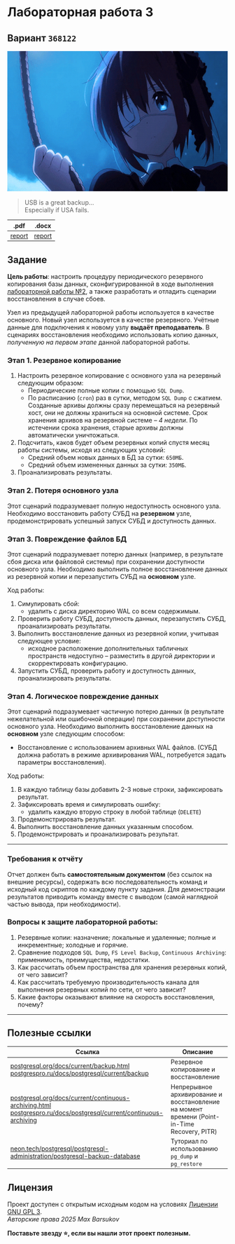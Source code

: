 # Лабораторная работа 3

## Вариант `368122`

<img alt="rikka-takanashi" src="https://github.com/maxbarsukov/itmo/blob/master/.docs/rikka-takanashi.gif" height="320">

> USB is a great backup... \
> Especially if USA fails.

|.pdf|.docx|
|-|-|
| [report](./docs/report.pdf) | [report](./docs/report.docx) |

## Задание

**Цель работы**: настроить процедуру периодического резервного копирования базы данных, сконфигурированной в ходе выполнения [лабораторной работы №2](https://github.com/maxbarsukov/itmo/tree/master/6%20%D1%80%D1%81%D1%85%D0%B4/%D0%BB%D0%B0%D0%B1%D0%BE%D1%80%D0%B0%D1%82%D0%BE%D1%80%D0%BD%D1%8B%D0%B5/lab2), а также разработать и отладить сценарии восстановления в случае сбоев.

Узел из предыдущей лабораторной работы используется в качестве основного. Новый узел используется в качестве резервного. Учётные данные для подключения к новому узлу **выдаёт преподаватель**. В сценариях восстановления необходимо использовать копию данных, *полученную на первом этапе* данной лабораторной работы.

### Этап 1. Резервное копирование

1. Настроить резервное копирование с основного узла на резервный следующим образом:
    - Периодические полные копии с помощью `SQL Dump`.
    - По расписанию (`cron`) раз в сутки, методом `SQL Dump` с сжатием. Созданные архивы должны сразу перемещаться на резервный хост, они не должны храниться на основной системе. Срок хранения архивов на резервной системе – *4 недели*. По истечении срока хранения, старые архивы должны автоматически уничтожаться.
2. Подсчитать, каков будет объем резервных копий спустя месяц работы системы, исходя из следующих условий:
    - Средний объем новых данных в БД за сутки: `650МБ`.
    - Средний объем измененных данных за сутки: `350МБ`.
3. Проанализировать результаты.

### Этап 2. Потеря основного узла

Этот сценарий подразумевает полную недоступность основного узла. Необходимо восстановить работу СУБД на **резервном** узле, продемонстрировать успешный запуск СУБД и доступность данных.

### Этап 3. Повреждение файлов БД

Этот сценарий подразумевает потерю данных (например, в результате сбоя диска или файловой системы) при сохранении доступности основного узла. Необходимо выполнить полное восстановление данных из резервной копии и перезапустить СУБД на **основном** узле.

Ход работы:
1. Симулировать сбой:
    - удалить с диска директорию WAL со всем содержимым.
2. Проверить работу СУБД, доступность данных, перезапустить СУБД, проанализировать результаты.
3. Выполнить восстановление данных из резервной копии, учитывая следующее условие:
    - исходное расположение дополнительных табличных пространств недоступно – разместить в другой директории и скорректировать конфигурацию.
4. Запустить СУБД, проверить работу и доступность данных, проанализировать результаты.

### Этап 4. Логическое повреждение данных

Этот сценарий подразумевает частичную потерю данных (в результате нежелательной или ошибочной операции) при сохранении доступности основного узла. Необходимо выполнить восстановление данных на **основном** узле следующим способом:
- Восстановление с использованием архивных WAL файлов. (СУБД должна работать в режиме архивирования WAL, потребуется задать параметры восстановления).

Ход работы:
1. В каждую таблицу базы добавить 2-3 новые строки, зафиксировать результат.
2. Зафиксировать время и симулировать ошибку:
    - удалить каждую вторую строку в любой таблице (`DELETE`)
3. Продемонстрировать результат.
4. Выполнить восстановление данных указанным способом.
5. Продемонстрировать и проанализировать результат.

---

### Требования к отчёту

Отчет должен быть **самостоятельным документом** (без ссылок на внешние ресурсы), содержать всю последовательность команд и исходный код скриптов по каждому пункту задания. Для демонстрации результатов приводить команду вместе с выводом (самой наглядной частью вывода, при необходимости).

### Вопросы к защите лабораторной работы:

1. Резервные копии: назначение; локальные и удаленные; полные и инкрементные; холодные и горячие.
2. Сравнение подходов `SQL Dump`, `FS Level Backup`, `Continuous Archiving`: применимость, преимущества, недостатки.
3. Как рассчитать объем пространства для хранения резервных копий, от чего зависит?
4. Как рассчитать требуемую производительность канала для выполнения резервных копий по сети, от чего зависит?
5. Какие факторы оказывают влияние на скорость восстановления, почему?

---

## Полезные ссылки

| Ссылка | Описание |
| --- | --- |
| [postgresql.org/docs/current/backup.html](https://www.postgresql.org/docs/current/backup.html) <br> [postgrespro.ru/docs/postgresql/current/backup](https://postgrespro.ru/docs/postgresql/current/backup) | Резервное копирование и восстановление |
| [postgresql.org/docs/current/continuous-archiving.html](https://www.postgresql.org/docs/current/continuous-archiving.html) <br> [postgrespro.ru/docs/postgresql/current/continuous-archiving](https://postgrespro.ru/docs/postgresql/current/continuous-archiving) | Непрерывное архивирование и восстановление на момент времени (Point-in-Time Recovery, PITR) |
| [neon.tech/postgresql/postgresql-administration/postgresql-backup-database](https://neon.tech/postgresql/postgresql-administration/postgresql-backup-database) | Туториал по использованию `pg_dump` и `pg_restore` |

## Лицензия <a name="license"></a>

Проект доступен с открытым исходным кодом на условиях [Лицензии GNU GPL 3](https://opensource.org/license/gpl-3-0/). \
*Авторские права 2025 Max Barsukov*

**Поставьте звезду :star:, если вы нашли этот проект полезным.**
